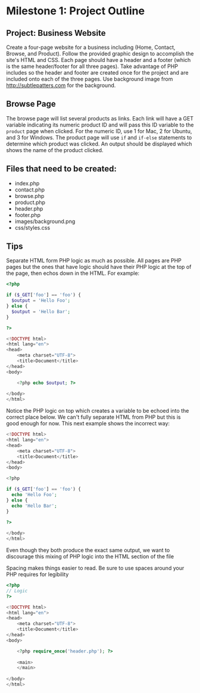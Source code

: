 # Milestone 1: Project Outline

## Project: Business Website
Create a four-page website for a business including (Home, Contact, Browse, and Product). Follow the provided graphic design to accomplish the site's HTML and CSS. Each page should have a header and a footer (which is the same header/footer for all three pages). Take advantage of PHP includes so the header and footer are created once for the project and are included onto each of the three pages. Use background image from http://subtlepatters.com for the background. 

## Browse Page
The browse page will list several products as links. Each link will have a GET variable indicating its numeric product ID and will pass this ID variable to the `product` page when clicked. For the numeric ID, use 1 for Mac, 2 for Ubuntu, and 3 for Windows. The product page will use `if` and `if-else` statements to determine which product was clicked. An output should be displayed which shows the name of the product clicked.

## Files that need to be created:
- index.php
- contact.php
- browse.php
- product.php
- header.php
- footer.php
- images/background.png
- css/styles.css

## Tips

Separate HTML form PHP logic as much as possible. All pages are PHP pages but the ones that have logic should have their PHP logic at the top of the page, then echos down in the HTML. For example:

```php
<?php

if ($_GET['foo'] == 'foo') {
  $output = 'Hello Foo';
} else {
  $output = 'Hello Bar';
}

?>

<!DOCTYPE html>
<html lang="en">
<head>
	<meta charset="UTF-8">
	<title>Document</title>
</head>
<body>

	<?php echo $output; ?>
	
</body>
</html>
```

Notice the PHP logic on top which creates a variable to be echoed into the correct place below. We can't fully separate HTML from PHP but this is good enough for now. This next example shows the incorrect way:

```php
<!DOCTYPE html>
<html lang="en">
<head>
	<meta charset="UTF-8">
	<title>Document</title>
</head>
<body>

<?php

if ($_GET['foo'] == 'foo') {
  echo 'Hello Foo';
} else {
  echo 'Hello Bar';
}

?>
	
</body>
</html>
```

Even though they both produce the exact same output, we want to discourage this mixing of PHP logic into the HTML section of the file

Spacing makes things easier to read. Be sure to use spaces around your PHP requires for legibility

```php
<?php
// Logic
?>

<!DOCTYPE html>
<html lang="en">
<head>
	<meta charset="UTF-8">
	<title>Document</title>
</head>
<body>

	<?php require_once('header.php'); ?>
	
	<main>
	</main>
	
</body>
</html>
```
